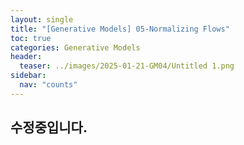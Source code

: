 ```yaml
---
layout: single
title: "[Generative Models] 05-Normalizing Flows"
toc: true
categories: Generative Models
header:
  teaser: ../images/2025-01-21-GM04/Untitled 1.png
sidebar:
  nav: "counts"
---
```


## 수정중입니다.